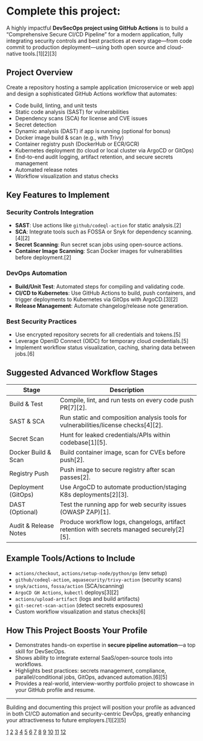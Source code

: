 # Complete this project:

A highly impactful **DevSecOps project using GitHub Actions** is to build a “Comprehensive Secure CI/CD Pipeline” for a modern application, fully integrating security controls and best practices at every stage—from code commit to production deployment—using both open source and cloud-native tools.[1][2][3]

## Project Overview

Create a repository hosting a sample application (microservice or web app) and design a sophisticated GitHub Actions workflow that automates:

- Code build, linting, and unit tests
- Static code analysis (SAST) for vulnerabilities
- Dependency scans (SCA) for license and CVE issues
- Secret detection
- Dynamic analysis (DAST) if app is running (optional for bonus)
- Docker image build & scan (e.g., with Trivy)
- Container registry push (DockerHub or ECR/GCR)
- Kubernetes deployment (to cloud or local cluster via ArgoCD or GitOps)
- End-to-end audit logging, artifact retention, and secure secrets management
- Automated release notes
- Workflow visualization and status checks

## Key Features to Implement

### Security Controls Integration

- **SAST**: Use actions like `github/codeql-action` for static analysis.[2]
- **SCA**: Integrate tools such as FOSSA or Snyk for dependency scanning.[4][2]
- **Secret Scanning**: Run secret scan jobs using open-source actions.
- **Container Image Scanning**: Scan Docker images for vulnerabilities before deployment.[2]

### DevOps Automation

- **Build/Unit Test**: Automated steps for compiling and validating code.
- **CI/CD to Kubernetes**: Use GitHub Actions to build, push containers, and trigger deployments to Kubernetes via GitOps with ArgoCD.[3][2]
- **Release Management**: Automate changelog/release note generation.

### Best Security Practices

- Use encrypted repository secrets for all credentials and tokens.[5]
- Leverage OpenID Connect (OIDC) for temporary cloud credentials.[5]
- Implement workflow status visualization, caching, sharing data between jobs.[6]

## Suggested Advanced Workflow Stages

| Stage                | Description                                                                          |
|----------------------|--------------------------------------------------------------------------------------|
| Build & Test         | Compile, lint, and run tests on every code push PR[7][2].                     |
| SAST & SCA           | Run static and composition analysis tools for vulnerabilities/license checks[4][2].|
| Secret Scan          | Hunt for leaked credentials/APIs within codebase[1][5].                        |
| Docker Build & Scan  | Build container image, scan for CVEs before push[2].                              |
| Registry Push        | Push image to secure registry after scan passes[2].                               |
| Deployment (GitOps)  | Use ArgoCD to automate production/staging K8s deployments[2][3].             |
| DAST (Optional)      | Test the running app for web security issues (OWASP ZAP)[1].                       |
| Audit & Release Notes| Produce workflow logs, changelogs, artifact retention with secrets managed securely[2][5].         |

## Example Tools/Actions to Include

- `actions/checkout`, `actions/setup-node/python/go` (env setup)
- `github/codeql-action`, `aquasecurity/trivy-action` (security scans)
- `snyk/actions`, `fossa/action` (SCA/scanning)
- `ArgoCD GH Actions`, `kubectl` deploys[3][2]
- `actions/upload-artifact` (logs and build artifacts)
- `git-secret-scan-action` (detect secrets exposures)
- Custom workflow visualization and status checks[6]

## How This Project Boosts Your Profile

- Demonstrates hands-on expertise in **secure pipeline automation**—a top skill for DevSecOps.
- Shows ability to integrate external SaaS/open-source tools into workflows.
- Highlights best practices: secrets management, compliance, parallel/conditional jobs, GitOps, advanced automation.[6][5]
- Provides a real-world, interview-worthy portfolio project to showcase in your GitHub profile and resume.

***

Building and documenting this project will position your profile as advanced in both CI/CD automation and security-centric DevOps, greatly enhancing your attractiveness to future employers.[1][2][5]

[1](https://judebantony.github.io/cicd-github-action-example/)
[2](https://devtron.ai/blog/create-ci-cd-pipelines-with-github-actions-for-kubernetes-the-definitive-guide/)
[3](https://aws.plainenglish.io/part-2-ci-cd-gitops-with-github-actions-and-argocd-cb6a1cf52cfb)
[4](https://fossa.com/resources/guides/github-actions-setup-and-best-practices/)
[5](https://www.neovasolutions.com/2025/02/06/github-actions-how-to-secure-secrets-and-credentials-in-ci-cd/)
[6](https://github.blog/developer-skills/github/7-advanced-workflow-automation-features-with-github-actions/)
[7](https://codefresh.io/learn/github-actions/)
[8](https://github.com/sdras/awesome-actions)
[9](https://www.reddit.com/r/github/comments/1gpp4cd/looking_for_intermediatelevel_github_actions/)
[10](https://github.com/The-Cool-Coders/Project-Ideas-And-Resources)
[11](https://github.com/features/actions)
[12](https://www.youtube.com/watch?v=gLJdrXPn0ns)